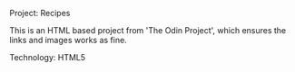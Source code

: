 
Project: Recipes

This is an HTML based project from 'The Odin Project', which ensures the links and images works as fine.

Technology: HTML5
